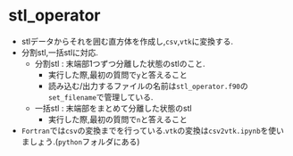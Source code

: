 # stl_operator
- stlデータからそれを囲む直方体を作成し,`csv`,`vtk`に変換する.
- 分割stl,一括stlに対応.
  - 分割stl : 末端部1つずつ分離した状態のstlのこと.
    - 実行した際,最初の質問で`y`と答えること
    - 読み込む/出力するファイルの名前は`stl_operator.f90`の`set_filename`で管理している.
  - 一括stl : 末端部をまとめて分離した状態のstl
    - 実行した際,最初の質問で`n`と答えること
- `Fortran`では`csv`の変換までを行っている.`vtk`の変換は`csv2vtk.ipynb`を使いましょう.(`python`フォルダにある)